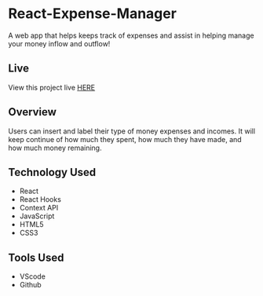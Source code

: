 # React-Expense-Manager

A web app that helps keeps track of expenses and assist in helping manage your money inflow and outflow!

## Live
View this project live [HERE](https://react-money-expense-tracker.netlify.app/)

## Overview

Users can insert and label their type of money expenses and incomes. It will keep continue of how much they spent, how much they have made, and how much money remaining. 




## Technology Used

* React
* React Hooks
* Context API
* JavaScript
* HTML5
* CSS3

## Tools Used

* VScode
* Github
